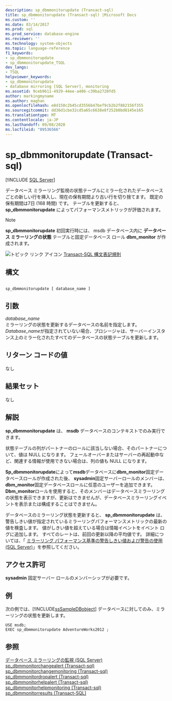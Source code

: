 ```yaml
---
description: sp_dbmmonitorupdate (Transact-sql)
title: sp_dbmmonitorupdate (Transact-sql) |Microsoft Docs
ms.custom: ''
ms.date: 03/14/2017
ms.prod: sql
ms.prod_service: database-engine
ms.reviewer: ''
ms.technology: system-objects
ms.topic: language-reference
f1_keywords:
- sp_dbmmonitorupdate
- sp_dbmmonitorupdate_TSQL
dev_langs:
- TSQL
helpviewer_keywords:
- sp_dbmmonitorupdate
- database mirroring [SQL Server], monitoring
ms.assetid: 9ceb9611-4929-44ee-a406-c39ba2720fd5
author: markingmyname
ms.author: maghan
ms.openlocfilehash: e8d150c2b45cd3556b47bef9cb2b2f882156f355
ms.sourcegitcommit: dd36d1cbe32cd5a65c6638e8f252b0bd8145e165
ms.translationtype: MT
ms.contentlocale: ja-JP
ms.lasthandoff: 09/08/2020
ms.locfileid: "89536566"
---
```

# <a name="sp_dbmmonitorupdate-transact-sql"></a>sp_dbmmonitorupdate (Transact-sql)
[!INCLUDE [SQL Server](../../includes/applies-to-version/sqlserver.md)]

  データベース ミラーリング監視の状態テーブルにミラー化されたデータベースごとの新しい行を挿入し、現在の保有期間より古い行を切り捨てます。 既定の保有期間は7日 (168 時間) です。 テーブルを更新すると、 **sp_dbmmonitorupdate** によってパフォーマンスメトリックが評価されます。  
  
> [!NOTE]  
>  **sp_dbmmonitorupdate** 初回実行時には、 msdb データベース内に **データベース ミラーリングの状態** テーブルと固定データベース ロール **dbm_monitor** が作成されます。  
  
 ![トピック リンク アイコン](../../database-engine/configure-windows/media/topic-link.gif "トピック リンク アイコン") [Transact-SQL 構文表記規則](../../t-sql/language-elements/transact-sql-syntax-conventions-transact-sql.md)  
  
## <a name="syntax"></a>構文  
  
```  
  
sp_dbmmonitorupdate [ database_name ]  
```  
  
## <a name="arguments"></a>引数  
 *database_name*  
 ミラーリングの状態を更新するデータベースの名前を指定します。 *Database_name*が指定されていない場合、プロシージャは、サーバーインスタンス上のミラー化されたすべてのデータベースの状態テーブルを更新します。  
  
## <a name="return-code-values"></a>リターン コードの値  
 なし  
  
## <a name="result-sets"></a>結果セット  
 なし  
  
## <a name="remarks"></a>解説  
 **sp_dbmmonitorupdate** は、 **msdb** データベースのコンテキストでのみ実行できます。  
  
 状態テーブルの列がパートナーのロールに該当しない場合、そのパートナーについて、値は NULL になります。 フェールオーバーまたはサーバーの再起動中など、関連する情報が使用できない場合は、列の値も NULL になります。  
  
 **Sp_dbmmonitorupdate**によって**msdb**データベースに**dbm_monitor**固定データベースロールが作成された後、 **sysadmin**固定サーバーロールのメンバーは、 **dbm_monitor**固定データベースロールに任意のユーザーを追加できます。 **Dbm_monitor**ロールを使用すると、そのメンバーはデータベースミラーリングの状態を表示できますが、更新はできませんが、データベースミラーリングイベントを表示または構成することはできません。  
  
 データベースのミラーリング状態を更新すると、 **sp_dbmmonitorupdate** は、警告しきい値が指定されているミラーリングパフォーマンスメトリックの最新の値を検査します。 値がしきい値を超えている場合は情報イベントをイベント ログに追加します。 すべてのレートは、前回の更新以降の平均値です。 詳細については、「 [ミラーリング パフォーマンス基準の警告しきい値および警告の使用 &#40;SQL Server&#41;](../../database-engine/database-mirroring/use-warning-thresholds-and-alerts-on-mirroring-performance-metrics-sql-server.md)」を参照してください。  
  
## <a name="permissions"></a>アクセス許可  
 **sysadmin** 固定サーバー ロールのメンバーシップが必要です。  
  
## <a name="examples"></a>例  
 次の例では、[!INCLUDE[ssSampleDBobject](../../includes/sssampledbobject-md.md)] データベースに対してのみ、ミラーリングの状態を更新します。  
  
```  
USE msdb;  
EXEC sp_dbmmonitorupdate AdventureWorks2012 ;  
```  
  
## <a name="see-also"></a>参照  
 [データベース ミラーリングの監視 &#40;SQL Server&#41;](../../database-engine/database-mirroring/monitoring-database-mirroring-sql-server.md)   
 [sp_dbmmonitorchangealert &#40;Transact-sql&#41;](../../relational-databases/system-stored-procedures/sp-dbmmonitorchangealert-transact-sql.md)   
 [sp_dbmmonitorchangemonitoring &#40;Transact-sql&#41;](../../relational-databases/system-stored-procedures/sp-dbmmonitorchangemonitoring-transact-sql.md)   
 [sp_dbmmonitordropalert &#40;Transact-sql&#41;](../../relational-databases/system-stored-procedures/sp-dbmmonitordropalert-transact-sql.md)   
 [sp_dbmmonitorhelpalert &#40;Transact-sql&#41;](../../relational-databases/system-stored-procedures/sp-dbmmonitorhelpalert-transact-sql.md)   
 [sp_dbmmonitorhelpmonitoring &#40;Transact-sql&#41;](../../relational-databases/system-stored-procedures/sp-dbmmonitorhelpmonitoring-transact-sql.md)   
 [sp_dbmmonitorresults &#40;Transact-SQL&#41;](../../relational-databases/system-stored-procedures/sp-dbmmonitorresults-transact-sql.md)  
  
  
